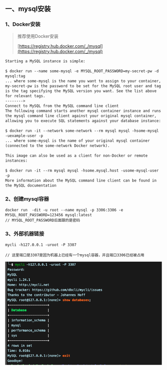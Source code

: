 ## 一、mysql安装

### 1、Docker安装

> 推荐使用Docker安装
>
> [https://registry.hub.docker.com/_/mysql](https://registry.hub.docker.com/_/mysql)

```shell
Starting a MySQL instance is simple:

$ docker run --name some-mysql -e MYSQL_ROOT_PASSWORD=my-secret-pw -d mysql:tag
... where some-mysql is the name you want to assign to your container, my-secret-pw is the password to be set for the MySQL root user and tag is the tag specifying the MySQL version you want. See the list above for relevant tags.
-------->
Connect to MySQL from the MySQL command line client
The following command starts another mysql container instance and runs the mysql command line client against your original mysql container, allowing you to execute SQL statements against your database instance:

$ docker run -it --network some-network --rm mysql mysql -hsome-mysql -uexample-user -p
... where some-mysql is the name of your original mysql container (connected to the some-network Docker network).

This image can also be used as a client for non-Docker or remote instances:

$ docker run -it --rm mysql mysql -hsome.mysql.host -usome-mysql-user -p
More information about the MySQL command line client can be found in the MySQL documentation

```

### 2、创建mysql容器

```shell
docker run  -dit -u root --name mysql -p 3306:3306 -e MYSQL_ROOT_PASSWORD=123456 mysql:latest
// MYSQL_ROOT_PASSWORD后面跟的是密码
```

### 3、外部机器链接

```shell
mycli -h127.0.0.1 -uroot -P 3307

// 这里端口是3307是因为机器上已经有一个mysql容器，并且端口3306已经被占用
```

![image-20220216162741325](mysql%E7%AC%94%E8%AE%B0.assets/image-20220216162741325.png)


